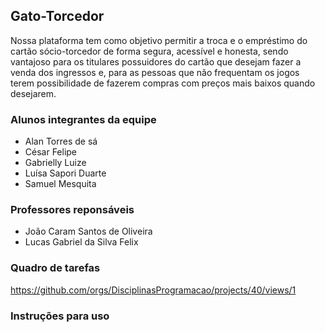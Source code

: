 ## Gato-Torcedor

Nossa plataforma tem como objetivo permitir a troca e o empréstimo do cartão sócio-torcedor de forma segura, acessível e honesta, sendo vantajoso para os titulares possuidores do cartão que desejam fazer a venda dos ingressos e, para as pessoas que não frequentam os jogos terem possibilidade de fazerem compras com preços mais baixos quando desejarem.

### Alunos integrantes da equipe

- Alan Torres de sá
- César Felipe
- Gabrielly Luize
- Luísa Sapori Duarte 
- Samuel Mesquita

### Professores reponsáveis 

- João Caram Santos de Oliveira
- Lucas Gabriel da Silva Felix

### Quadro de tarefas
https://github.com/orgs/DisciplinasProgramacao/projects/40/views/1


### Instruções para uso

